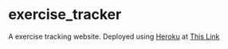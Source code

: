 # exercise_tracker

A exercise tracking website.
Deployed using [Heroku](https://heroku.com/) at [This Link](https://exercise-tracker-cf95.herokuapp.com/)